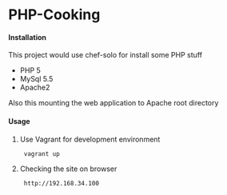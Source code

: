 PHP-Cooking
====

#### Installation

This project would use chef-solo for install some PHP stuff

* PHP 5
* MySql 5.5
* Apache2

Also this mounting the web application to Apache root directory

#### Usage

1. Use Vagrant for development environment

        vagrant up

2. Checking the site on browser

        http://192.168.34.100
